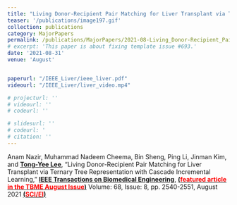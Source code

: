 ```yaml
---
title: "Living Donor-Recipient Pair Matching for Liver Transplant via Ternary Tree Representation with Cascade Incremental Learning"
teaser: '/publications/image197.gif'
collection: publications
category: MajorPapers
permalink: /publications/MajorPapers/2021-08-Living_Donor-Recipient_Pair_Matching_for_Liver_Transplant_via_Ternary_Tree_Representation_with_Cascade_Incremental_Learning
# excerpt: 'This paper is about fixing template issue #693.'
date: '2021-08-31'
venue: 'August'


paperurl: "/IEEE_Liver/ieee_liver.pdf"
videourl: "/IEEE_Liver/liver_video.mp4"

# projecturl: ''
# videourl: ''
# codeurl: ''

# slidesurl: ''
# codeurl: '
# citation: ''
---
```


Anam Nazir, Muhammad Nadeem Cheema, Bin Sheng, Ping Li, Jinman Kim, and <strong><u>Tong-Yee Lee</u></strong>,  “Living Donor-Recipient Pair Matching for Liver Transplant via Ternary Tree Representation with Cascade Incremental Learning,” <strong><u>IEEE Transactions on Biomedical Engineering</u></strong>,  <strong><u>(<span style="color:red">featured article in the TBME August Issue</span>)</u></strong> Volume: 68, Issue: 8, pp. 2540-2551, August 2021 <strong><u> (<span style="color:red">SCI/EI</span>)</u></strong>